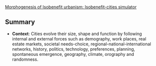 [Morphogenesis of Isobenefit urbanism: Isobenefit-cities simulator](https://www.sciencedirect.com/science/article/pii/S2352711023001048)

## Summary

- **Context**: Cities evolve their size, shape and function by following internal and external forces such as demography, work places, real estate markets, societal needs-choice, regional-national-international networks, history, politics, technology, preferences, planning, spontaneous emergence, geography, climate, orography and randomness.